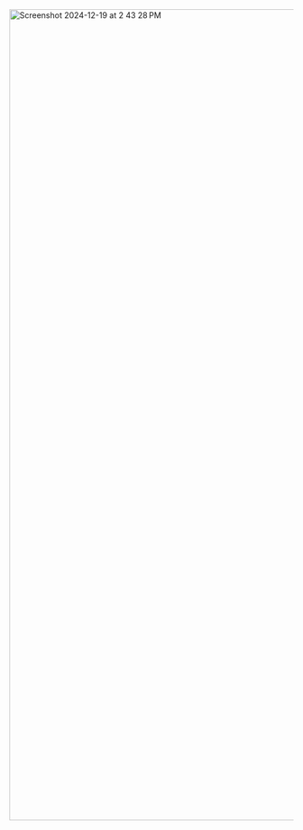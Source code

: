 <img width="1440" alt="Screenshot 2024-12-19 at 2 43 28 PM" src="https://github.com/user-attachments/assets/8a1c0e71-6c20-4e47-bb0a-cbccaee6c9fe" />
